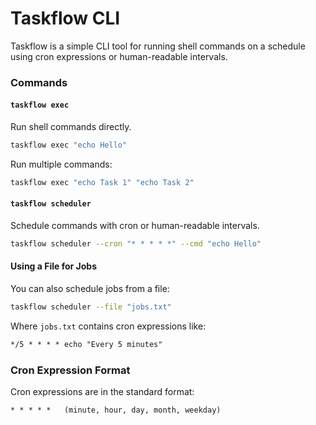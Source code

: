 # Taskflow CLI

Taskflow is a simple CLI tool for running shell commands on a schedule using cron expressions or human-readable intervals.

### Commands

#### `taskflow exec`

Run shell commands directly.

```bash
taskflow exec "echo Hello"
```

Run multiple commands:

```bash
taskflow exec "echo Task 1" "echo Task 2"
```

#### `taskflow scheduler`

Schedule commands with cron or human-readable intervals.

```bash
taskflow scheduler --cron "* * * * *" --cmd "echo Hello"
```

#### Using a File for Jobs

You can also schedule jobs from a file:

```bash
taskflow scheduler --file "jobs.txt"
```

Where `jobs.txt` contains cron expressions like:

```txt
*/5 * * * * echo "Every 5 minutes"
```

### Cron Expression Format

Cron expressions are in the standard format:

```
* * * * *   (minute, hour, day, month, weekday)
```
